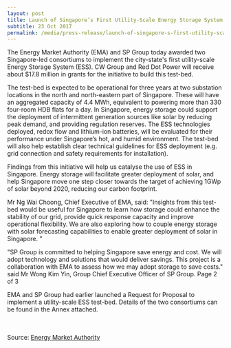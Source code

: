 ```yaml
---
layout: post
title: Launch of Singapore’s First Utility-Scale Energy Storage System
subtitle: 23 Oct 2017
permalink: /media/press-release/launch-of-singapore-s-first-utility-scale-energy-storage-system/
---
```

The Energy Market Authority (EMA) and SP Group today awarded two Singapore-led consortiums to implement the city-state's first utility-scale Energy Storage System (ESS). CW Group and Red Dot Power will receive about $17.8 million in grants for the initiative to build this test-bed.

The test-bed is expected to be operational for three years at two substation locations in the north and north-eastern part of Singapore. These will have an aggregated capacity of 4.4 MWh, equivalent to powering more than 330 four-room HDB flats for a day. In Singapore, energy storage could support the deployment of intermittent generation sources like solar by reducing peak demand, and providing regulation reserves. The ESS technologies deployed, redox flow and lithium-ion batteries, will be evaluated for their performance under Singapore’s hot, and humid environment. The test-bed will also help establish clear technical guidelines for ESS deployment (e.g. grid connection and safety requirements for installation).

Findings from this initiative will help us catalyse the use of ESS in Singapore. Energy storage will facilitate greater deployment of solar, and help Singapore move one step closer towards the target of achieving 1GWp of solar beyond 2020, reducing our carbon footprint.

Mr Ng Wai Choong, Chief Executive of EMA, said: "Insights from this test-bed would be useful for Singapore to learn how storage could enhance the stability of our grid, provide quick response capacity and improve operational flexibility. We are also exploring how to couple energy storage with solar forecasting capabilities to enable greater deployment of solar in Singapore. "

"SP Group is committed to helping Singapore save energy and cost. We will adopt technology and solutions that would deliver savings. This project is a collaboration with EMA to assess how we may adopt storage to save costs." said Mr Wong Kim Yin, Group Chief Executive Officer of SP Group. Page 2 of 3

EMA and SP Group had earlier launched a Request for Proposal to implement a utility-scale ESS test-bed. Details of the two consortiums can be found in the Annex attached.
<br><br><br>

Source: [<a href="https://www.ema.gov.sg/news-events/news/media-releases/launch-of-singapores-first-utility-scale-energy-storage-system" target="_blank">Energy Market Authority</a>](https://www.ema.gov.sg/news-events/news/media-releases/launch-of-singapores-first-utility-scale-energy-storage-system)